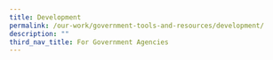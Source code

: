 ```yaml
---
title: Development
permalink: /our-work/government-tools-and-resources/development/
description: ""
third_nav_title: For Government Agencies
---
```

